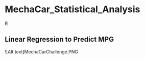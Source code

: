 # MechaCar_Statistical_Analysis
R

## Linear Regression to Predict MPG

![Alt text]MechaCarChallenge.PNG

